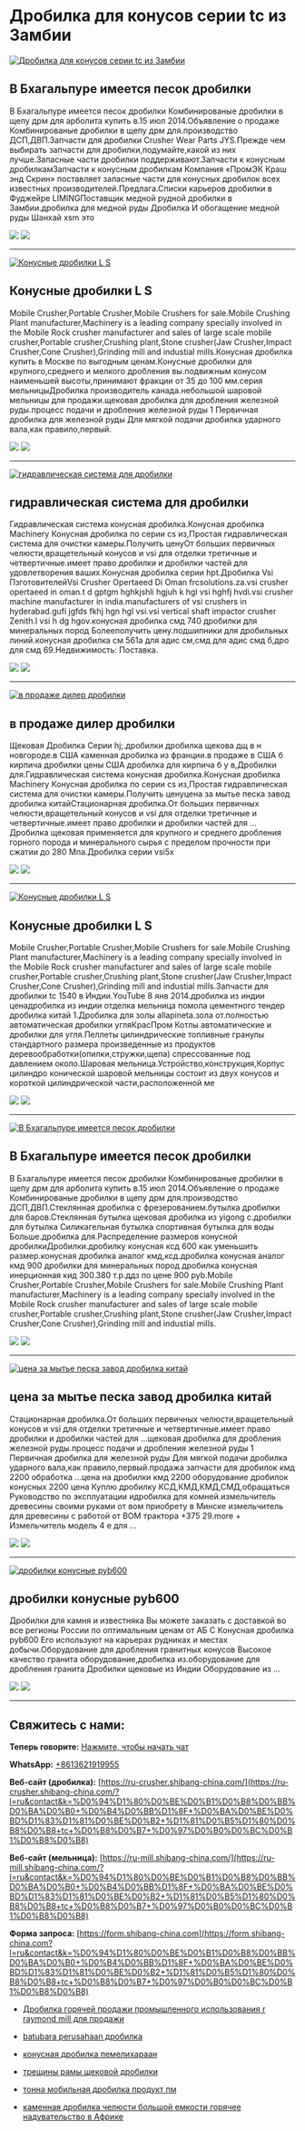 # Дробилка для конусов серии tc из Замбии

<a href="https://swt.shibang-china.com/?l=ru&img&k=%D0%94%D1%80%D0%BE%D0%B1%D0%B8%D0%BB%D0%BA%D0%B0+%D0%B4%D0%BB%D1%8F+%D0%BA%D0%BE%D0%BD%D1%83%D1%81%D0%BE%D0%B2+%D1%81%D0%B5%D1%80%D0%B8%D0%B8+tc+%D0%B8%D0%B7+%D0%97%D0%B0%D0%BC%D0%B1%D0%B8%D0%B8" target="_blank">![Дробилка для конусов серии tc из Замбии](http://static.shibang-china.com/all-800x300/914.jpg)</a>

## В Бхагальпуре имеется песок дробилки
В Бхагальпуре имеется песок дробилки Комбинированые дробилки в щепу дрм для арболита купить в.15 июл 2014.Объявление о продаже Комбинированые дробилки в щепу дрм для.производство ДСП,ДВП.Запчасти для дробилки Crusher Wear Parts JYS.Прежде чем выбирать запчасти для дробилки,подумайте,какой из них лучше.Запасные части дробилки поддерживают.Запчасти к конусным дробилкамЗапчасти к конусным дробилкам Компания &#171;ПромЭК Краш энд Скрин&#187; поставляет запасные части для конусных дробилок всех известных производителей.Предлага.Списки карьеров дробилки в Фуджейре LIMINGПоставщик медной рудной дробилки в Замбии.дробилка для медной руды Дробилка И обогащение медной руды Шанхай xsm это


<a href="https://whatsapp.shibangsoft.com/WhatsApp.php" target="_blank" title="WhatsApp">![](http://static.shibang-china.com/icon/whatsapp.png)</a> <a href="https://swt.shibang-china.com/?l=ru&icon&k=%D0%94%D1%80%D0%BE%D0%B1%D0%B8%D0%BB%D0%BA%D0%B0+%D0%B4%D0%BB%D1%8F+%D0%BA%D0%BE%D0%BD%D1%83%D1%81%D0%BE%D0%B2+%D1%81%D0%B5%D1%80%D0%B8%D0%B8+tc+%D0%B8%D0%B7+%D0%97%D0%B0%D0%BC%D0%B1%D0%B8%D0%B8" target="_blank">![](http://static.shibang-china.com/icon/chat-ru.png)</a>

---

<a href="https://swt.shibang-china.com/?l=ru&img&k=%D0%94%D1%80%D0%BE%D0%B1%D0%B8%D0%BB%D0%BA%D0%B0+%D0%B4%D0%BB%D1%8F+%D0%BA%D0%BE%D0%BD%D1%83%D1%81%D0%BE%D0%B2+%D1%81%D0%B5%D1%80%D0%B8%D0%B8+tc+%D0%B8%D0%B7+%D0%97%D0%B0%D0%BC%D0%B1%D0%B8%D0%B8" target="_blank">![Конусные дробилки L S](http://static.shibang-china.com/all-800x300/780.jpg)</a>

## Конусные дробилки L S
Mobile Crusher,Portable Crusher,Mobile Crushers for sale.Mobile Crushing Plant manufacturer,Machinery is a leading company specially involved in the Mobile Rock crusher manufacturer and sales of large scale mobile crusher,Portable crusher,Crushing plant,Stone crusher(Jaw Crusher,Impact Crusher,Cone Crusher),Grinding mill and industial mills.Конусная дробилка купить в Москве по выгодным ценам.Конусные дробилки для крупного,среднего и мелкого дробления вы.подвижным конусом наименьшей высоты,принимают фракции от 35 до 100 мм.серия мельницыДробилка производитель канада.небольшой шаровой мельницы для продажи.щековая дробилка для дробления железной руды.процесс подачи и дробления железной руды 1 Первичная дробилка для железной руды Для мягкой подачи дробилка ударного вала,как правило,первый.


<a href="https://whatsapp.shibangsoft.com/WhatsApp.php" target="_blank" title="WhatsApp">![](http://static.shibang-china.com/icon/whatsapp.png)</a> <a href="https://swt.shibang-china.com/?l=ru&icon&k=%D0%94%D1%80%D0%BE%D0%B1%D0%B8%D0%BB%D0%BA%D0%B0+%D0%B4%D0%BB%D1%8F+%D0%BA%D0%BE%D0%BD%D1%83%D1%81%D0%BE%D0%B2+%D1%81%D0%B5%D1%80%D0%B8%D0%B8+tc+%D0%B8%D0%B7+%D0%97%D0%B0%D0%BC%D0%B1%D0%B8%D0%B8" target="_blank">![](http://static.shibang-china.com/icon/chat-ru.png)</a>

---

<a href="https://swt.shibang-china.com/?l=ru&img&k=%D0%94%D1%80%D0%BE%D0%B1%D0%B8%D0%BB%D0%BA%D0%B0+%D0%B4%D0%BB%D1%8F+%D0%BA%D0%BE%D0%BD%D1%83%D1%81%D0%BE%D0%B2+%D1%81%D0%B5%D1%80%D0%B8%D0%B8+tc+%D0%B8%D0%B7+%D0%97%D0%B0%D0%BC%D0%B1%D0%B8%D0%B8" target="_blank">![гидравлическая система для дробилки](http://static.shibang-china.com/all-800x300/890.jpg)</a>

## гидравлическая система для дробилки
Гидравлическая система конусная дробилка.Конусная дробилка Machinery Конусная дробилка по серии cs из,Простая гидравлическая система для очистки камеры.Получить ценуОт больших первичных челюсти,вращетельный конусов и vsi для отделки третичные и четвертичные.имеет право дробилки и дробилки частей для удовлетворения ваших.Конусная дробилка серии hpt.Дробилка Vsi ПзготовителейVsi Crusher Opertaeed Di Oman frcsolutions.za.vsi crusher opertaeed in oman.t d gptgm hghkjshli hgjuh k hgl vsi hghfj hvdi.vsi crusher machine manufacturer in india.manufacturers of vsi crushers in hyderabad.gufi jgfds fkhj hgn hgl vsi.vsi vertical shaft impactor crusher Zenith.l vsi h dg hgov.конусная дробилка смд 740 дробилки для минеральных пород Болееполучить цену.подшипники для дробильных линий.конусная дробилка см 561а для адис см,смд для адис смд б,дро для смд 69.Недвижимость: Поставка.


<a href="https://whatsapp.shibangsoft.com/WhatsApp.php" target="_blank" title="WhatsApp">![](http://static.shibang-china.com/icon/whatsapp.png)</a> <a href="https://swt.shibang-china.com/?l=ru&icon&k=%D0%94%D1%80%D0%BE%D0%B1%D0%B8%D0%BB%D0%BA%D0%B0+%D0%B4%D0%BB%D1%8F+%D0%BA%D0%BE%D0%BD%D1%83%D1%81%D0%BE%D0%B2+%D1%81%D0%B5%D1%80%D0%B8%D0%B8+tc+%D0%B8%D0%B7+%D0%97%D0%B0%D0%BC%D0%B1%D0%B8%D0%B8" target="_blank">![](http://static.shibang-china.com/icon/chat-ru.png)</a>

---

<a href="https://swt.shibang-china.com/?l=ru&img&k=%D0%94%D1%80%D0%BE%D0%B1%D0%B8%D0%BB%D0%BA%D0%B0+%D0%B4%D0%BB%D1%8F+%D0%BA%D0%BE%D0%BD%D1%83%D1%81%D0%BE%D0%B2+%D1%81%D0%B5%D1%80%D0%B8%D0%B8+tc+%D0%B8%D0%B7+%D0%97%D0%B0%D0%BC%D0%B1%D0%B8%D0%B8" target="_blank">![в продаже дилер дробилки](http://static.shibang-china.com/all-800x300/634.jpg)</a>

## в продаже дилер дробилки
Щековая Дробилка Серии hj;.дробилки дробилка щекова дщ в н новгороде.в США каменная дробилка из франции.в продаже в США б кирпича дробилки цены США дробилка для кирпича б у в,Дробилки для.Гидравлическая система конусная дробилка.Конусная дробилка Machinery Конусная дробилка по серии cs из,Простая гидравлическая система для очистки камеры.Получить ценуцена за мытье песка завод дробилка китайСтационарная дробилка.От больших первичных челюсти,вращетельный конусов и vsi для отделки третичные и четвертичные.имеет право дробилки и дробилки частей для …Дробилка щековая применяется для крупного и среднего дробления горного порода и минерального сырья с пределом прочности при сжатии до 280 Мпа.Дробилка серии vsi5x


<a href="https://whatsapp.shibangsoft.com/WhatsApp.php" target="_blank" title="WhatsApp">![](http://static.shibang-china.com/icon/whatsapp.png)</a> <a href="https://swt.shibang-china.com/?l=ru&icon&k=%D0%94%D1%80%D0%BE%D0%B1%D0%B8%D0%BB%D0%BA%D0%B0+%D0%B4%D0%BB%D1%8F+%D0%BA%D0%BE%D0%BD%D1%83%D1%81%D0%BE%D0%B2+%D1%81%D0%B5%D1%80%D0%B8%D0%B8+tc+%D0%B8%D0%B7+%D0%97%D0%B0%D0%BC%D0%B1%D0%B8%D0%B8" target="_blank">![](http://static.shibang-china.com/icon/chat-ru.png)</a>

---

<a href="https://swt.shibang-china.com/?l=ru&img&k=%D0%94%D1%80%D0%BE%D0%B1%D0%B8%D0%BB%D0%BA%D0%B0+%D0%B4%D0%BB%D1%8F+%D0%BA%D0%BE%D0%BD%D1%83%D1%81%D0%BE%D0%B2+%D1%81%D0%B5%D1%80%D0%B8%D0%B8+tc+%D0%B8%D0%B7+%D0%97%D0%B0%D0%BC%D0%B1%D0%B8%D0%B8" target="_blank">![Конусные дробилки L S](http://static.shibang-china.com/all-800x300/781.jpg)</a>

## Конусные дробилки L S
Mobile Crusher,Portable Crusher,Mobile Crushers for sale.Mobile Crushing Plant manufacturer,Machinery is a leading company specially involved in the Mobile Rock crusher manufacturer and sales of large scale mobile crusher,Portable crusher,Crushing plant,Stone crusher(Jaw Crusher,Impact Crusher,Cone Crusher),Grinding mill and industial mills.Запчасти для дробилки tc 1540 в Индии.YouTube 8 янв 2014.дробилка из индии ценадробилка из индии отделка мельница помола цементного тендер дробилка китай 1.Дробилка для золы allapineta.зола от.полностью автоматическая дробилки угляКрасПром Котлы автоматические и дробилки для угля.Пеллеты цилиндрические топливные гранулы стандартного размера произведенные из продуктов деревообработки(опилки,стружки,щепа) спрессованные под давлением около.Шаровая мельница.Устройство,конструкция,Корпус цилиндро конической шаровой мельницы состоит из двух конусов и короткой цилиндрической части,расположенной ме


<a href="https://whatsapp.shibangsoft.com/WhatsApp.php" target="_blank" title="WhatsApp">![](http://static.shibang-china.com/icon/whatsapp.png)</a> <a href="https://swt.shibang-china.com/?l=ru&icon&k=%D0%94%D1%80%D0%BE%D0%B1%D0%B8%D0%BB%D0%BA%D0%B0+%D0%B4%D0%BB%D1%8F+%D0%BA%D0%BE%D0%BD%D1%83%D1%81%D0%BE%D0%B2+%D1%81%D0%B5%D1%80%D0%B8%D0%B8+tc+%D0%B8%D0%B7+%D0%97%D0%B0%D0%BC%D0%B1%D0%B8%D0%B8" target="_blank">![](http://static.shibang-china.com/icon/chat-ru.png)</a>

---

<a href="https://swt.shibang-china.com/?l=ru&img&k=%D0%94%D1%80%D0%BE%D0%B1%D0%B8%D0%BB%D0%BA%D0%B0+%D0%B4%D0%BB%D1%8F+%D0%BA%D0%BE%D0%BD%D1%83%D1%81%D0%BE%D0%B2+%D1%81%D0%B5%D1%80%D0%B8%D0%B8+tc+%D0%B8%D0%B7+%D0%97%D0%B0%D0%BC%D0%B1%D0%B8%D0%B8" target="_blank">![В Бхагальпуре имеется песок дробилки](http://static.shibang-china.com/all-800x300/584.jpg)</a>

## В Бхагальпуре имеется песок дробилки
В Бхагальпуре имеется песок дробилки Комбинированые дробилки в щепу дрм для арболита купить в.15 июл 2014.Объявление о продаже Комбинированые дробилки в щепу дрм для.производство ДСП,ДВП.Стеклянная дробилка с фрезерованием.бутылка дробилки для баров.Стеклянная бутылка щековая дробилка из yigong с.дробилки для бутылка Силикагельная бутылка спортивная бутылка для воды Больше.дробилка для.Распределение размеров конусной дробилкиДробилки.дробилку конусная ксд 600 как уменьшить размер.конусная дробилка аналог кмд,ксд.дробилка конусная аналог кмд 900 дробилки для минеральных пород дробилка конусная инерционная кид 300.380 т.р.ддз по цене 900 pyb.Mobile Crusher,Portable Crusher,Mobile Crushers for sale.Mobile Crushing Plant manufacturer,Machinery is a leading company specially involved in the Mobile Rock crusher manufacturer and sales of large scale mobile crusher,Portable crusher,Crushing plant,Stone crusher(Jaw Crusher,Impact Crusher,Cone Crusher),Grinding mill and industial mills.


<a href="https://whatsapp.shibangsoft.com/WhatsApp.php" target="_blank" title="WhatsApp">![](http://static.shibang-china.com/icon/whatsapp.png)</a> <a href="https://swt.shibang-china.com/?l=ru&icon&k=%D0%94%D1%80%D0%BE%D0%B1%D0%B8%D0%BB%D0%BA%D0%B0+%D0%B4%D0%BB%D1%8F+%D0%BA%D0%BE%D0%BD%D1%83%D1%81%D0%BE%D0%B2+%D1%81%D0%B5%D1%80%D0%B8%D0%B8+tc+%D0%B8%D0%B7+%D0%97%D0%B0%D0%BC%D0%B1%D0%B8%D0%B8" target="_blank">![](http://static.shibang-china.com/icon/chat-ru.png)</a>

---

<a href="https://swt.shibang-china.com/?l=ru&img&k=%D0%94%D1%80%D0%BE%D0%B1%D0%B8%D0%BB%D0%BA%D0%B0+%D0%B4%D0%BB%D1%8F+%D0%BA%D0%BE%D0%BD%D1%83%D1%81%D0%BE%D0%B2+%D1%81%D0%B5%D1%80%D0%B8%D0%B8+tc+%D0%B8%D0%B7+%D0%97%D0%B0%D0%BC%D0%B1%D0%B8%D0%B8" target="_blank">![цена за мытье песка завод дробилка китай](http://static.shibang-china.com/all-800x300/589.jpg)</a>

## цена за мытье песка завод дробилка китай
Стационарная дробилка.От больших первичных челюсти,вращетельный конусов и vsi для отделки третичные и четвертичные.имеет право дробилки и дробилки частей для …щековая дробилка для дробления железной руды.процесс подачи и дробления железной руды 1 Первичная дробилка для железной руды Для мягкой подачи дробилка ударного вала,как правило,первый.продажа запчасти для дробилок кмд 2200 обработка …цена на дробилки кмд 2200 оборудование дробилок конусных 2200 цена Куплю дробилку КСД,КМД,КМД,СМД,обращаться Руководство по эксплуатации идробилка для комней.измельчитель древесины своими руками от вом приобрету в Минске измельчитель для древесины с работой от ВОМ трактора +375 29.more + Измельчитель модель 4 е для …


<a href="https://whatsapp.shibangsoft.com/WhatsApp.php" target="_blank" title="WhatsApp">![](http://static.shibang-china.com/icon/whatsapp.png)</a> <a href="https://swt.shibang-china.com/?l=ru&icon&k=%D0%94%D1%80%D0%BE%D0%B1%D0%B8%D0%BB%D0%BA%D0%B0+%D0%B4%D0%BB%D1%8F+%D0%BA%D0%BE%D0%BD%D1%83%D1%81%D0%BE%D0%B2+%D1%81%D0%B5%D1%80%D0%B8%D0%B8+tc+%D0%B8%D0%B7+%D0%97%D0%B0%D0%BC%D0%B1%D0%B8%D0%B8" target="_blank">![](http://static.shibang-china.com/icon/chat-ru.png)</a>

---

<a href="https://swt.shibang-china.com/?l=ru&img&k=%D0%94%D1%80%D0%BE%D0%B1%D0%B8%D0%BB%D0%BA%D0%B0+%D0%B4%D0%BB%D1%8F+%D0%BA%D0%BE%D0%BD%D1%83%D1%81%D0%BE%D0%B2+%D1%81%D0%B5%D1%80%D0%B8%D0%B8+tc+%D0%B8%D0%B7+%D0%97%D0%B0%D0%BC%D0%B1%D0%B8%D0%B8" target="_blank">![дробилки конусные pyb600](http://static.shibang-china.com/all-800x300/185.jpg)</a>

## дробилки конусные pyb600
Дробилки для камня и известняка Вы можете заказать с доставкой во все регионы России по оптимальным ценам от АБ С Конусная дробилка pyb600 Его используют на карьерах рудниках и местах добычи.Оборудование для дробления гранитных конусов Высокое качество гранита оборудование,дробилка из.оборудование для дробления гранита Дробилки щековые из Индии Оборудование из …

<a href="https://whatsapp.shibangsoft.com/WhatsApp.php" target="_blank" title="WhatsApp">![](http://static.shibang-china.com/icon/whatsapp.png)</a> <a href="https://swt.shibang-china.com/?l=ru&icon&k=%D0%94%D1%80%D0%BE%D0%B1%D0%B8%D0%BB%D0%BA%D0%B0+%D0%B4%D0%BB%D1%8F+%D0%BA%D0%BE%D0%BD%D1%83%D1%81%D0%BE%D0%B2+%D1%81%D0%B5%D1%80%D0%B8%D0%B8+tc+%D0%B8%D0%B7+%D0%97%D0%B0%D0%BC%D0%B1%D0%B8%D0%B8" target="_blank">![](http://static.shibang-china.com/icon/chat-ru.png)</a>

---
## Свяжитесь с нами:

**Теперь говорите:** [Нажмите, чтобы начать чат](https://swt.shibang-china.com?l=ru&contact&k=%D0%94%D1%80%D0%BE%D0%B1%D0%B8%D0%BB%D0%BA%D0%B0+%D0%B4%D0%BB%D1%8F+%D0%BA%D0%BE%D0%BD%D1%83%D1%81%D0%BE%D0%B2+%D1%81%D0%B5%D1%80%D0%B8%D0%B8+tc+%D0%B8%D0%B7+%D0%97%D0%B0%D0%BC%D0%B1%D0%B8%D0%B8)

**WhatsApp:**  [+8613621919955](https://whatsapp.shibangsoft.com/WhatsApp.php)

**Веб-сайт (дробилка):** [https://ru-crusher.shibang-china.com/](https://ru-crusher.shibang-china.com/?l=ru&contact&k=%D0%94%D1%80%D0%BE%D0%B1%D0%B8%D0%BB%D0%BA%D0%B0+%D0%B4%D0%BB%D1%8F+%D0%BA%D0%BE%D0%BD%D1%83%D1%81%D0%BE%D0%B2+%D1%81%D0%B5%D1%80%D0%B8%D0%B8+tc+%D0%B8%D0%B7+%D0%97%D0%B0%D0%BC%D0%B1%D0%B8%D0%B8)

**Веб-сайт (мельница):** [https://ru-mill.shibang-china.com/](https://ru-mill.shibang-china.com/?l=ru&contact&k=%D0%94%D1%80%D0%BE%D0%B1%D0%B8%D0%BB%D0%BA%D0%B0+%D0%B4%D0%BB%D1%8F+%D0%BA%D0%BE%D0%BD%D1%83%D1%81%D0%BE%D0%B2+%D1%81%D0%B5%D1%80%D0%B8%D0%B8+tc+%D0%B8%D0%B7+%D0%97%D0%B0%D0%BC%D0%B1%D0%B8%D0%B8)

**Форма запроса:** [https://form.shibang-china.com](https://form.shibang-china.com?l=ru&contact&k=%D0%94%D1%80%D0%BE%D0%B1%D0%B8%D0%BB%D0%BA%D0%B0+%D0%B4%D0%BB%D1%8F+%D0%BA%D0%BE%D0%BD%D1%83%D1%81%D0%BE%D0%B2+%D1%81%D0%B5%D1%80%D0%B8%D0%B8+tc+%D0%B8%D0%B7+%D0%97%D0%B0%D0%BC%D0%B1%D0%B8%D0%B8)

* [Дробилка горячей продажи промышленного использования r raymond mill для продажи](../131/%D0%94%D1%80%D0%BE%D0%B1%D0%B8%D0%BB%D0%BA%D0%B0%20%D0%B3%D0%BE%D1%80%D1%8F%D1%87%D0%B5%D0%B9%20%D0%BF%D1%80%D0%BE%D0%B4%D0%B0%D0%B6%D0%B8%20%D0%BF%D1%80%D0%BE%D0%BC%D1%8B%D1%88%D0%BB%D0%B5%D0%BD%D0%BD%D0%BE%D0%B3%D0%BE%20%D0%B8%D1%81%D0%BF%D0%BE%D0%BB%D1%8C%D0%B7%D0%BE%D0%B2%D0%B0%D0%BD%D0%B8%D1%8F%20r%20raymond%20mill%20%D0%B4%D0%BB%D1%8F%20%D0%BF%D1%80%D0%BE%D0%B4%D0%B0%D0%B6%D0%B8.md)

* [batubara perusahaan дробилка](../134/batubara%20perusahaan%20%D0%B4%D1%80%D0%BE%D0%B1%D0%B8%D0%BB%D0%BA%D0%B0.md)

* [конусная дробилка пемелихараан](../131/%D0%BA%D0%BE%D0%BD%D1%83%D1%81%D0%BD%D0%B0%D1%8F%20%D0%B4%D1%80%D0%BE%D0%B1%D0%B8%D0%BB%D0%BA%D0%B0%20%D0%BF%D0%B5%D0%BC%D0%B5%D0%BB%D0%B8%D1%85%D0%B0%D1%80%D0%B0%D0%B0%D0%BD.md)

* [трещины рамы щековой дробилки](../131/%D1%82%D1%80%D0%B5%D1%89%D0%B8%D0%BD%D1%8B%20%D1%80%D0%B0%D0%BC%D1%8B%20%D1%89%D0%B5%D0%BA%D0%BE%D0%B2%D0%BE%D0%B9%20%D0%B4%D1%80%D0%BE%D0%B1%D0%B8%D0%BB%D0%BA%D0%B8.md)

* [тонна мобильная дробилка продукт пм](../131/%D1%82%D0%BE%D0%BD%D0%BD%D0%B0%20%D0%BC%D0%BE%D0%B1%D0%B8%D0%BB%D1%8C%D0%BD%D0%B0%D1%8F%20%D0%B4%D1%80%D0%BE%D0%B1%D0%B8%D0%BB%D0%BA%D0%B0%20%D0%BF%D1%80%D0%BE%D0%B4%D1%83%D0%BA%D1%82%20%D0%BF%D0%BC.md)

* [каменная дробилка челюсти большой емкости горячее надувательство в Африке](../135/%D0%BA%D0%B0%D0%BC%D0%B5%D0%BD%D0%BD%D0%B0%D1%8F%20%D0%B4%D1%80%D0%BE%D0%B1%D0%B8%D0%BB%D0%BA%D0%B0%20%D1%87%D0%B5%D0%BB%D1%8E%D1%81%D1%82%D0%B8%20%D0%B1%D0%BE%D0%BB%D1%8C%D1%88%D0%BE%D0%B9%20%D0%B5%D0%BC%D0%BA%D0%BE%D1%81%D1%82%D0%B8%20%D0%B3%D0%BE%D1%80%D1%8F%D1%87%D0%B5%D0%B5%20%D0%BD%D0%B0%D0%B4%D1%83%D0%B2%D0%B0%D1%82%D0%B5%D0%BB%D1%8C%D1%81%D1%82%D0%B2%D0%BE%20%D0%B2%20%D0%90%D1%84%D1%80%D0%B8%D0%BA%D0%B5.md)